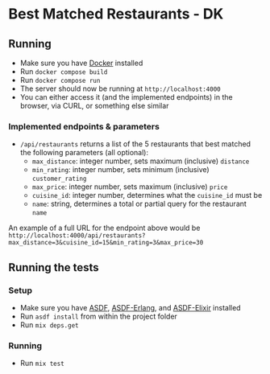 # Best Matched Restaurants - DK

## Running

- Make sure you have [Docker](https://www.docker.com/) installed
- Run `docker compose build`
- Run `docker compose run`
- The server should now be running at `http://localhost:4000`
- You can either access it (and the implemented endpoints) in the browser, via CURL, or something else similar

### Implemented endpoints & parameters
- `/api/restaurants` returns a list of the 5 restaurants that best matched the following parameters (all optional):
  - `max_distance`: integer number, sets maximum (inclusive) `distance`
  - `min_rating`: integer number, sets minimum (inclusive) `customer_rating`
  - `max_price`: integer number, sets maximum (inclusive) `price`
  - `cuisine_id`: integer number, determines what the `cuisine_id` must be
  - `name`: string, determines a total or partial query for the restaurant `name`

An example of a full URL for the endpoint above would be `http://localhost:4000/api/restaurants?max_distance=3&cuisine_id=15&min_rating=3&max_price=30`

## Running the tests
### Setup
- Make sure you have [ASDF](https://github.com/asdf-vm/asdf), [ASDF-Erlang](https://github.com/asdf-vm/asdf-erlang), and [ASDF-Elixir](https://github.com/asdf-vm/asdf-elixir) installed
- Run `asdf install` from within the project folder
- Run `mix deps.get`

### Running
- Run `mix test`
